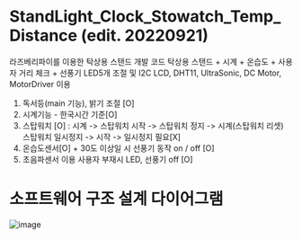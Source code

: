 # StandLight_Clock_Stowatch_Temp_Distance (edit. 20220921)
라즈베리파이를 이용한 탁상용 스탠드 개발 코드
탁상용 스탠드 + 시계 + 온습도 + 사용자 거리 체크 + 선풍기
LED5개 조절 및 I2C LCD, DHT11, UltraSonic, DC Motor, MotorDriver 이용
1. 독서등(main 기능), 밝기 조절 [O]
2. 시계기능 - 한국시간 기준[O]
3. 스탑워치 [O] : 시계 -> 스탑워치 시작 -> 스탑워치 정지 -> 시계(스탑워치 리셋)
    스탑워치 일시정지 -> 시작 -> 일시정지 필요[X]
3. 온습도센서[O] + 30도 이상일 시 선풍기 동작 on / off [O]
4. 초음파센서 이용 사용자 부재시 LED, 선풍기 off [O]

# 소프트웨어 구조 설계 다이어그램

![image](https://user-images.githubusercontent.com/113006092/190934718-a1603bbe-ce73-4302-a95f-f1156059213f.png)
